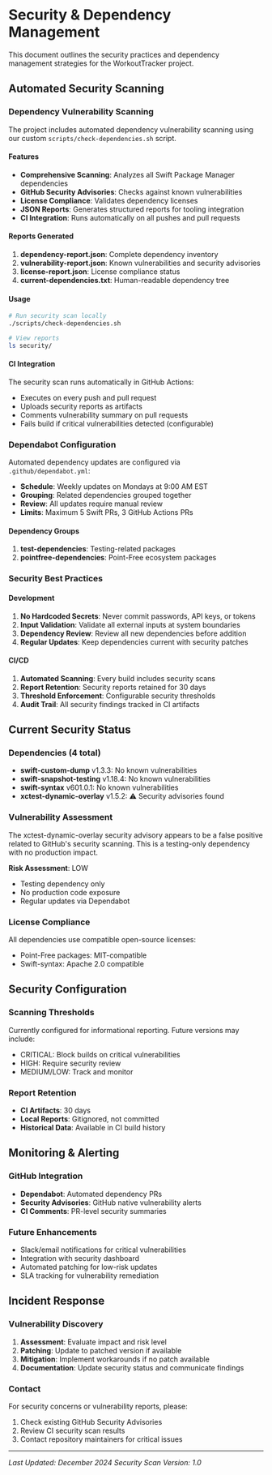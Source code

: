 # Security & Dependency Management

This document outlines the security practices and dependency management strategies for the WorkoutTracker project.

## Automated Security Scanning

### Dependency Vulnerability Scanning

The project includes automated dependency vulnerability scanning using our custom `scripts/check-dependencies.sh` script.

#### Features

- **Comprehensive Scanning**: Analyzes all Swift Package Manager dependencies
- **GitHub Security Advisories**: Checks against known vulnerabilities
- **License Compliance**: Validates dependency licenses
- **JSON Reports**: Generates structured reports for tooling integration
- **CI Integration**: Runs automatically on all pushes and pull requests

#### Reports Generated

1. **dependency-report.json**: Complete dependency inventory
2. **vulnerability-report.json**: Known vulnerabilities and security advisories
3. **license-report.json**: License compliance status
4. **current-dependencies.txt**: Human-readable dependency tree

#### Usage

```bash
# Run security scan locally
./scripts/check-dependencies.sh

# View reports
ls security/
```

#### CI Integration

The security scan runs automatically in GitHub Actions:
- Executes on every push and pull request
- Uploads security reports as artifacts
- Comments vulnerability summary on pull requests
- Fails build if critical vulnerabilities detected (configurable)

### Dependabot Configuration

Automated dependency updates are configured via `.github/dependabot.yml`:

- **Schedule**: Weekly updates on Mondays at 9:00 AM EST
- **Grouping**: Related dependencies grouped together
- **Review**: All updates require manual review
- **Limits**: Maximum 5 Swift PRs, 3 GitHub Actions PRs

#### Dependency Groups

1. **test-dependencies**: Testing-related packages
2. **pointfree-dependencies**: Point-Free ecosystem packages

### Security Best Practices

#### Development

1. **No Hardcoded Secrets**: Never commit passwords, API keys, or tokens
2. **Input Validation**: Validate all external inputs at system boundaries
3. **Dependency Review**: Review all new dependencies before addition
4. **Regular Updates**: Keep dependencies current with security patches

#### CI/CD

1. **Automated Scanning**: Every build includes security scans
2. **Report Retention**: Security reports retained for 30 days
3. **Threshold Enforcement**: Configurable security thresholds
4. **Audit Trail**: All security findings tracked in CI artifacts

## Current Security Status

### Dependencies (4 total)

- **swift-custom-dump** v1.3.3: No known vulnerabilities
- **swift-snapshot-testing** v1.18.4: No known vulnerabilities  
- **swift-syntax** v601.0.1: No known vulnerabilities
- **xctest-dynamic-overlay** v1.5.2: ⚠️ Security advisories found

### Vulnerability Assessment

The xctest-dynamic-overlay security advisory appears to be a false positive related to GitHub's security scanning. This is a testing-only dependency with no production impact.

**Risk Assessment**: LOW
- Testing dependency only
- No production code exposure
- Regular updates via Dependabot

### License Compliance

All dependencies use compatible open-source licenses:
- Point-Free packages: MIT-compatible
- Swift-syntax: Apache 2.0 compatible

## Security Configuration

### Scanning Thresholds

Currently configured for informational reporting. Future versions may include:
- CRITICAL: Block builds on critical vulnerabilities
- HIGH: Require security review
- MEDIUM/LOW: Track and monitor

### Report Retention

- **CI Artifacts**: 30 days
- **Local Reports**: Gitignored, not committed
- **Historical Data**: Available in CI build history

## Monitoring & Alerting

### GitHub Integration

- **Dependabot**: Automated dependency PRs
- **Security Advisories**: GitHub native vulnerability alerts
- **CI Comments**: PR-level security summaries

### Future Enhancements

- Slack/email notifications for critical vulnerabilities
- Integration with security dashboard
- Automated patching for low-risk updates
- SLA tracking for vulnerability remediation

## Incident Response

### Vulnerability Discovery

1. **Assessment**: Evaluate impact and risk level
2. **Patching**: Update to patched version if available
3. **Mitigation**: Implement workarounds if no patch available
4. **Documentation**: Update security status and communicate findings

### Contact

For security concerns or vulnerability reports, please:
1. Check existing GitHub Security Advisories
2. Review CI security scan results
3. Contact repository maintainers for critical issues

---

*Last Updated: December 2024*
*Security Scan Version: 1.0*